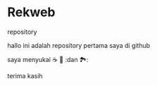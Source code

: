 # Rekweb
repository

hallo ini adalah repository pertama saya di github

saya menyukai ☕ 🍕 :dan 🏞️:

terima kasih
